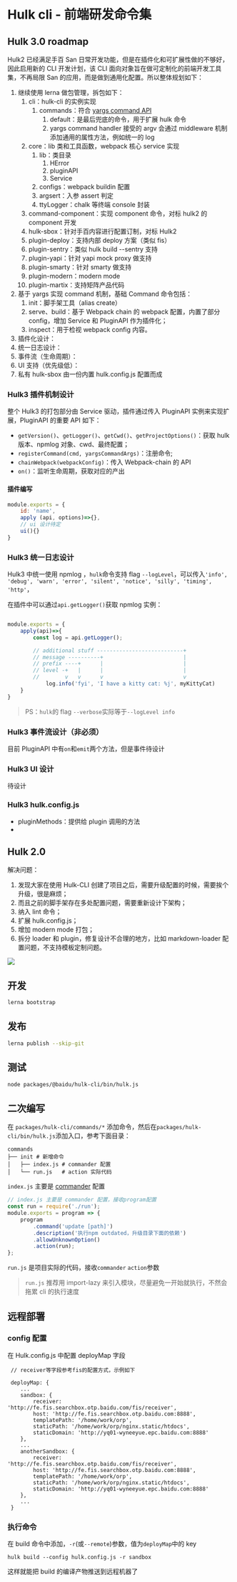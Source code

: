 # Hulk cli - 前端研发命令集

## Hulk 3.0 roadmap

Hulk2 已经满足手百 San 日常开发功能，但是在插件化和可扩展性做的不够好，因此启用新的 CLI 开发计划，该 CLI 面向对象旨在做可定制化的前端开发工具集，不再局限 San 的应用，而是做到通用化配置。所以整体规划如下：

1. 继续使用 lerna 做包管理，拆包如下：
    1. cli：hulk-cli 的实例实现
        1. commands：符合 [yargs command API](https://github.com/yargs/yargs/blob/master/docs/api.md#commandcmd-desc-builder-handler)
            1. default：是最后兜底的命令，用于扩展 hulk 命令
            2. yargs command handler 接受的 argv 会通过 middleware 机制添加通用的属性方法，例如统一的 log
    2. core：lib 类和工具函数，webpack 核心 service 实现
        1. lib：类目录
            1. HError
            2. pluginAPI
            3. Service
        2. configs：webpack buildin 配置
        3. argsert：入参 assert 判定
        4. ttyLogger：chalk 等终端 console 封装
    3. command-component：实现 component 命令，对标 hulk2 的 component 开发
    4. hulk-sbox：针对手百内容进行配置订制，对标 Hulk2
    5. plugin-deploy：支持内部 deploy 方案（类似 fis）
    6. plugin-sentry：类似 hulk build --sentry 支持
    7. plugin-yapi：针对 yapi mock proxy 做支持
    8. plugin-smarty：针对 smarty 做支持
    9. plugin-modern：modern mode
    10. plugin-martix：支持矩阵产品代码
2. 基于 yargs 实现 command 机制，基础 Command 命令包括：
    1. init：脚手架工具（alias create）
    2. serve、build：基于 Webpack chain 的 webpack 配置，内置了部分 config，增加 Service 和 PluginAPI 作为插件化；
    3. inspect：用于检视 webpack config 内容。
3. 插件化设计：
4. 统一日志设计：
5. 事件流（生命周期）：
6. UI 支持（优先级低）：
7. 私有 hulk-sbox 由一份内置 hulk.config.js 配置而成

### Hulk3 插件机制设计

整个 Hulk3 的打包部分由 Service 驱动，插件通过传入 PluginAPI 实例来实现扩展，PluginAPI 的重要 API 如下：

-   `getVersion()`、`getLogger()`、`getCwd()`、`getProjectOptions()`：获取 hulk 版本、npmlog 对象、cwd、最终配置；
-   `registerCommand(cmd, yargsCommandArgs)`：注册命令;
-   `chainWebpack(webpackConfig)`：传入 Webpack-chain 的 API
-   `on()`：监听生命周期，获取对应的产出

#### 插件编写

```js
module.exports = {
    id: 'name',
    apply (api, options)=>{},
    // ui 设计待定
    ui(){}
}
```

### Hulk3 统一日志设计

Hulk3 中统一使用 npmlog ，`hulk`命令支持 flag `--logLevel`，可以传入`'info', 'debug', 'warn', 'error', 'silent', 'notice', 'silly', 'timing', 'http'`，

在插件中可以通过`api.getLogger()`获取 npmlog 实例：

```js

module.exports = {
    apply(api)=>{
        const log = api.getLogger();

        // additional stuff ---------------------------+
        // message ----------+                         |
        // prefix ----+      |                         |
        // level -+   |      |                         |
        //        v   v      v                         v
            log.info('fyi', 'I have a kitty cat: %j', myKittyCat)
    }
}

```

> PS：`hulk`的 flag `--verbose`实际等于`--logLevel info`

### Hulk3 事件流设计（非必须）

目前 PluginAPI 中有`on`和`emit`两个方法，但是事件待设计

### Hulk3 UI 设计

待设计

### Hulk3 hulk.config.js

-   pluginMethods：提供给 plugin 调用的方法
-

## Hulk 2.0

解决问题：

1. 发现大家在使用 Hulk-CLI 创建了项目之后，需要升级配置的时候，需要挨个升级，很是麻烦；
2. 而且之前的脚手架存在多处配置问题，需要重新设计下架构；
3. 纳入 lint 命令；
4. 扩展 hulk.config.js；
5. 增加 modern mode 打包；
6. 拆分 loader 和 plugin，修复设计不合理的地方，比如 markdown-loader 配置问题，不支持模板定制问题。

![](./roadmap-2.0.png)

## 开发

```bash
lerna bootstrap
```

## 发布

```bash
lerna publish --skip-git
```

## 测试

```bash
node packages/@baidu/hulk-cli/bin/hulk.js
```

## 二次编写

在 `packages/hulk-cli/commands/*` 添加命令，然后在`packages/hulk-cli/bin/hulk.js`添加入口，参考下面目录：

```
commands
├── init # 新增命令
│   ├── index.js # commander 配置
│   └── run.js   # action 实际代码
```

`index.js` 主要是 [commander](https://www.npmjs.com/package/commander) 配置

```js
// index.js 主要是 commander 配置，接收program配置
const run = require('./run');
module.exports = program => {
    program
        .command('update [path]')
        .description('执行npm outdated，升级目录下面的依赖')
        .allowUnknownOption()
        .action(run);
};
```

`run.js` 是项目实际的代码，接收`commander` `action`参数

> `run.js` 推荐用 import-lazy 来引入模块，尽量避免一开始就执行，不然会拖累 cli 的执行速度

## 远程部署

### config 配置

在 Hulk.config.js 中配置 deployMap 字段

```
 // receiver等字段参考fis的配置方式，示例如下

 deployMap: {
    ...
    sandbox: {
        receiver: 'http://fe.fis.searchbox.otp.baidu.com/fis/receiver',
        host: 'http://fe.fis.searchbox.otp.baidu.com:8888',
        templatePath: '/home/work/orp',
        staticPath: '/home/work/orp/nginx.static/htdocs',
        staticDomain: 'http://yq01-wyneeyue.epc.baidu.com:8888'
    },
    ...
    anotherSandbox: {
        receiver: 'http://fe.fis.searchbox.otp.baidu.com/fis/receiver',
        host: 'http://fe.fis.searchbox.otp.baidu.com:8888',
        templatePath: '/home/work/orp',
        staticPath: '/home/work/orp/nginx.static/htdocs',
        staticDomain: 'http://yq01-wyneeyue.epc.baidu.com:8888'
    },
    ...
 }

```

### 执行命令

在 build 命令中添加，`-r`(或`--remote`)参数，值为`deployMap`中的 key

```
hulk build --config hulk.config.js -r sandbox
```

这样就能把 build 的编译产物推送到远程机器了
